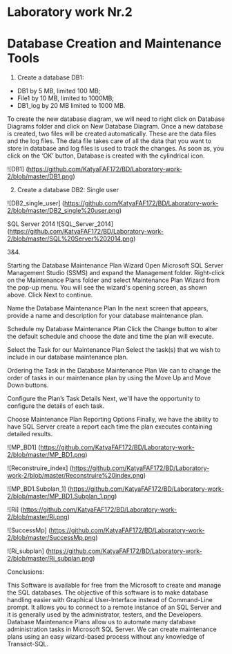 # Laboratory work Nr.2

Database Creation and Maintenance Tools
===

1. Create a database DB1: 

*   DB1 by 5 MB, limited 100 MB; 
*   File1 by 10 MB, limited to 1000MB;
*   DB1_log by 20 MB limited to 1000 MB.

To create the new database diagram, we will need to right click on Database Diagrams folder and click on New Database Diagram. 
Once a new database is created, two files will be created automatically. These are the data files and the log files. 
The data file takes care of all the data that you want to store in database and log files is used to track the changes. 
As soon as, you click on the ‘OK’ button, Database is created with the cylindrical icon.

![DB1] (https://github.com/KatyaFAF172/BD/Laboratory-work-2/blob/master/DB1.png)

2. Create a database DB2:
Single user

![DB2_single_user] (https://github.com/KatyaFAF172/BD/Laboratory-work-2/blob/master/DB2_single%20user.png)

SQL Server 2014
![SQL_Server_2014] (https://github.com/KatyaFAF172/BD/Laboratory-work-2/blob/master/SQL%20Server%202014.png)

3&4.	

Starting the Database Maintenance Plan Wizard
Open Microsoft SQL Server Management Studio (SSMS) and expand the Management folder. 
Right-click on the Maintenance Plans folder and select Maintenance Plan Wizard from the pop-up menu. 
You will see the wizard's opening screen, as shown above. Click Next to continue.

Name the Database Maintenance Plan
In the next screen that appears, provide a name and description for your database maintenance plan.

Schedule my Database Maintenance Plan
Click the Change button to alter the default schedule and choose the date and time the plan will execute.

Select the Task for our Maintenance Plan
Select the task(s) that we wish to include in our database maintenance plan.

Ordering the Task in the Database Maintenance Plan
We can to change the order of tasks in our maintenance plan by using the Move Up and Move Down buttons.

Configure the Plan’s Task Details
Next, we'll have the opportunity to configure the details of each task.

Choose Maintenance Plan Reporting Options
Finally, we have the ability to have SQL Server create a report each time the plan executes containing detailed results.

![MP_BD1] (https://github.com/KatyaFAF172/BD/Laboratory-work-2/blob/master/MP_BD1.png)

![Reconstruire_index] (https://github.com/KatyaFAF172/BD/Laboratory-work-2/blob/master/Reconstruire%20index.png)

![MP_BD1.Subplan_1] (https://github.com/KatyaFAF172/BD/Laboratory-work-2/blob/master/MP_BD1.Subplan_1.png)

![Ri] (https://github.com/KatyaFAF172/BD/Laboratory-work-2/blob/master/Ri.png)

![SuccessMp] (https://github.com/KatyaFAF172/BD/Laboratory-work-2/blob/master/SuccessMp.png)

![Ri_subplan] (https://github.com/KatyaFAF172/BD/Laboratory-work-2/blob/master/Ri_subplan.png)

Conclusions:

This Software is available for free from the Microsoft to create and manage the SQL databases. 
The objective of this software is to make database handling easier with Graphical User-Interface instead of Command-Line prompt. 
It allows you to connect to a remote instance of an SQL Server and it is generally used by the administrator, testers, 
and the Developers.
Database Maintenance Plans allow us to automate many database administration tasks in Microsoft SQL Server. 
We can create maintenance plans using an easy wizard-based process without any knowledge of Transact-SQL.
